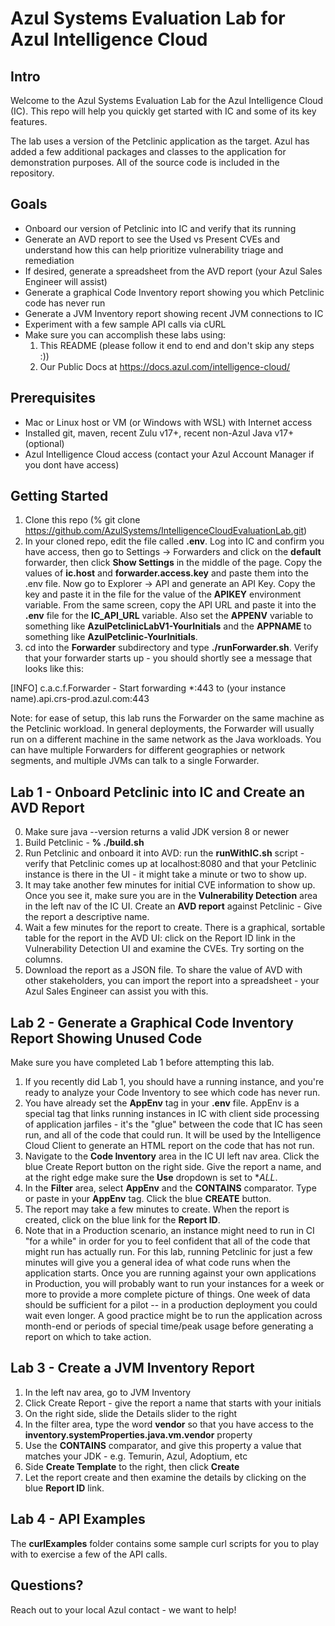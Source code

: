 # Azul Systems Evaluation Lab for Azul Intelligence Cloud

## Intro

Welcome to the Azul Systems Evaluation Lab for the Azul Intelligence Cloud (IC). This repo will help you quickly get started with IC and some of its key features.

The lab uses a version of the Petclinic application as the target. Azul has added a few additional packages and classes to the application for demonstration purposes. All of the source code is included in the repository.

## Goals

- Onboard our version of Petclinic into IC and verify that its running
- Generate an AVD report to see the Used vs Present CVEs and understand how this can help prioritize vulnerability triage and remediation
- If desired, generate a spreadsheet from the AVD report (your Azul Sales Engineer will assist)
- Generate a graphical Code Inventory report showing you which Petclinic code has never run
- Generate a JVM Inventory report showing recent JVM connections to IC
- Experiment with a few sample API calls via cURL
- Make sure you can accomplish these labs using:
    1. This README (please follow it end to end and don't skip any steps :))
    2. Our Public Docs at https://docs.azul.com/intelligence-cloud/

## Prerequisites

- Mac or Linux host or VM (or Windows with WSL) with Internet access
- Installed git, maven, recent Zulu v17+, recent non-Azul Java v17+ (optional)
- Azul Intelligence Cloud access (contact your Azul Account Manager if you dont have access)

## Getting Started

1. Clone this repo (% git clone https://github.com/AzulSystems/IntelligenceCloudEvaluationLab.git)
2. In your cloned repo, edit the file called **.env**. Log into IC and confirm you have access, then go to Settings -> Forwarders and click on the **default** forwarder, then click **Show Settings** in the middle of the page. Copy the values of **ic.host** and **forwarder.access.key** and paste them into the .env file. Now go to Explorer -> API and generate an API Key. Copy the key and paste it in the file for the value of the **APIKEY** environment variable. From the same screen, copy the API URL and paste it into the **.env** file for the **IC_API_URL** variable. Also set the **APPENV** variable to something like **AzulPetclinicLabV1-YourInitials** and the **APPNAME** to something like **AzulPetclinic-YourInitials**.
3. cd into the **Forwarder** subdirectory and type **./runForwarder.sh**. Verify that your forwarder starts up - you should shortly see a message that looks like this:

[INFO] c.a.c.f.Forwarder - Start forwarding *:443 to (your instance name).api.crs-prod.azul.com:443

Note: for ease of setup, this lab runs the Forwarder on the same machine as the Petclinic workload. In general deployments, the Forwarder will usually run on a different machine in the same network as the Java workloads. You can have multiple Forwarders for different geographies or network segments, and multiple JVMs can talk to a single Forwarder.

## Lab 1 - Onboard Petclinic into IC and Create an AVD Report

0. Make sure java --version returns a valid JDK version 8 or newer
1. Build Petclinic - **% ./build.sh** 
2. Run Petclinic and onboard it into AVD: run the **runWithIC.sh** script - verify that Petclinic comes up at localhost:8080 and that your Petclinic instance is there in the UI - it might take a minute or two to show up.
3. It may take another few minutes for initial CVE information to show up. Once you see it, make sure you are in the **Vulnerability Detection** area in the left nav of the IC UI. Create an **AVD report** against Petclinic - Give the report a descriptive name.
4. Wait a few minutes for the report to create. There is a graphical, sortable table for the report in the AVD UI: click on the Report ID link in the Vulnerability Detection UI and examine the CVEs. Try sorting on the columns.
5. Download the report as a JSON file. To share the value of AVD with other stakeholders, you can import the report into a spreadsheet - your Azul Sales Engineer can assist you with this.

## Lab 2 - Generate a Graphical Code Inventory Report Showing Unused Code

Make sure you have completed Lab 1 before attempting this lab.

1. If you recently did Lab 1, you should have a running instance, and you're ready to analyze your Code Inventory to see which code has never run.
2. You have already set the **AppEnv** tag in your **.env** file. AppEnv is a special tag that links running instances in IC with client side processing of application jarfiles - it's the "glue" between the code that IC has seen run, and all of the code that could run. It will be used by the Intelligence Cloud Client to generate an HTML report on the code that has not run. 
3. Navigate to the **Code Inventory** area in the IC UI left nav area. Click the blue Create Report button on the right side. Give the report a name, and at the right edge make sure the **Use** dropdown is set to **ALL*.
4. In the **Filter** area, select **AppEnv** and the **CONTAINS** comparator. Type or paste in your **AppEnv** tag. Click the blue **CREATE** button.
5. The report may take a few minutes to create. When the report is created, click on the blue link for the **Report ID**.
6. Note that in a Production scenario, an instance might need to run in CI "for a while" in order for you to feel confident that all of the code that might run has actually run. For this lab, running Petclinic for just a few minutes will give you a general idea of what code runs when the application starts. Once you are running against your own applications in Production, you will probably want to run your instances for a week or more to provide a more complete picture of things. One week of data should be sufficient for a pilot -- in a production deployment you could wait even longer. A good practice might be to run the application across month-end or periods of special time/peak usage before generating a report on which to take action.

## Lab 3 - Create a JVM Inventory Report
1. In the left nav area, go to JVM Inventory
2. Click Create Report - give the report a name that starts with your initials 
3. On the right side, slide the Details slider to the right
4. In the filter area, type the word **vendor** so that you have access to the **inventory.systemProperties.java.vm.vendor** property
5. Use the **CONTAINS** comparator, and give this property a value that matches your JDK - e.g. Temurin, Azul, Adoptium, etc
6. Side **Create Template** to the right, then click **Create**
7. Let the report create and then examine the details by clicking on the blue **Report ID** link.

## Lab 4 - API Examples

The **curlExamples** folder contains some sample curl scripts for you to play with to exercise a few of the API calls.

## Questions?

Reach out to your local Azul contact - we want to help!

